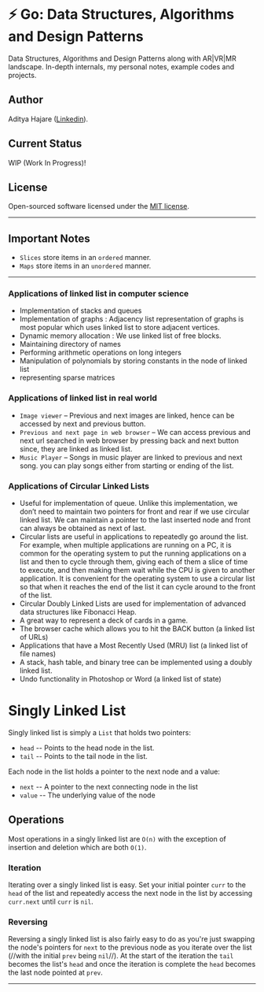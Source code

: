 # :zap: Go: Data Structures, Algorithms and Design Patterns
Data Structures, Algorithms and Design Patterns along with AR|VR|MR landscape. In-depth internals, my personal notes, example codes and projects.

## Author
Aditya Hajare ([Linkedin](https://in.linkedin.com/in/aditya-hajare)).

## Current Status
WIP (Work In Progress)!

## License
Open-sourced software licensed under the [MIT license](http://opensource.org/licenses/MIT).

----------------------------------------

## Important Notes
- `Slices` store items in an `ordered` manner.
- `Maps` store items in an `unordered` manner.

----------------------------------------

### Applications of linked list in computer science

- Implementation of stacks and queues
- Implementation of graphs : Adjacency list representation of graphs is most popular which uses linked list to store adjacent vertices.
- Dynamic memory allocation : We use linked list of free blocks.
- Maintaining directory of names
- Performing arithmetic operations on long integers
- Manipulation of polynomials by storing constants in the node of linked list
- representing sparse matrices

### Applications of linked list in real world

- `Image viewer` – Previous and next images are linked, hence can be accessed by next and previous button.
- `Previous and next page in web browser` – We can access previous and next url searched in web browser by pressing back and next button since, they are linked as linked list.
- `Music Player` – Songs in music player are linked to previous and next song. you can play songs either from starting or ending of the list.

### Applications of Circular Linked Lists

- Useful for implementation of queue. Unlike this implementation, we don’t need to maintain two pointers for front and rear if we use circular linked list. We can maintain a pointer to the last inserted node and front can always be obtained as next of last.
- Circular lists are useful in applications to repeatedly go around the list. For example, when multiple applications are running on a PC, it is common for the operating system to put the running applications on a list and then to cycle through them, giving each of them a slice of time to execute, and then making them wait while the CPU is given to another application. It is convenient for the operating system to use a circular list so that when it reaches the end of the list it can cycle around to the front of the list.
- Circular Doubly Linked Lists are used for implementation of advanced data structures like Fibonacci Heap.
- A great way to represent a deck of cards in a game.
- The browser cache which allows you to hit the BACK button (a linked list of URLs)
- Applications that have a Most Recently Used (MRU) list (a linked list of file names)
- A stack, hash table, and binary tree can be implemented using a doubly linked list.
- Undo functionality in Photoshop or Word (a linked list of state)

# Singly Linked List
Singly linked list is simply a `List` that holds two pointers:

- `head` -- Points to the head node in the list.
- `tail` -- Points to the tail node in the list.

Each node in the list holds a pointer to the next node and a value:

- `next` -- A pointer to the next connecting node in the list
- `value` -- The underlying value of the node

## Operations

Most operations in a singly linked list are `O(n)` with the exception of insertion and deletion which are both `O(1)`.

### Iteration

Iterating over a singly linked list is easy. Set your initial pointer `curr` to the `head` of the list and repeatedly access the next node in the list by accessing `curr.next` until `curr` is `nil`.

### Reversing

Reversing a singly linked list is also fairly easy to do as you're just swapping the node's pointers for `next` to the previous node as you iterate over the list (//with the initial `prev` being `nil`//). At the start of the iteration the `tail` becomes the list's `head` and once the iteration is complete the `head` becomes the last node pointed at `prev`.

----------------------------------------